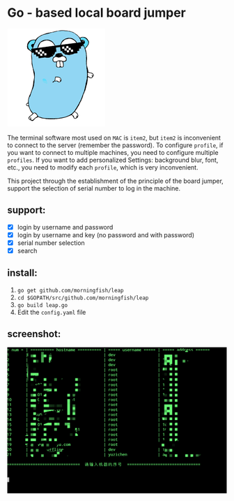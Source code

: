 # Go - based local board jumper

![mascot](mascot.png)

The terminal software most used on `MAC` is `item2`, but `item2` is inconvenient to connect to the server (remember the password). To configure `profile`, if you want to connect to multiple machines, you need to configure multiple `profiles`. If you want to add personalized Settings: background blur, font, etc., you need to modify each `profile`, which is very inconvenient.

This project through the establishment of the principle of the board jumper, support the selection of serial number to log in the machine.

## support:
- [x] login by username and password
- [x] login by username and key (no password and with password)
- [x] serial number selection
- [x] search

## install:

1. `go get github.com/morningfish/leap`
2. `cd $GOPATH/src/github.com/morningfish/leap`
3. `go build leap.go`
4. Edit the `config.yaml` file

## screenshot:

![screenshot](screenshot.png)
